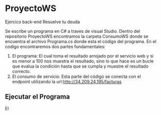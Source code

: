 # ProyectoWS
Ejercico back-end Resuelve tu deuda

Se escribe un programa en C# a traves de visual Studio.
Dentro del repositorio ProyectoWS encontramos la carpeta ConsumoWS donde se encuentra el archivo Programa.cs donde esta  el código del programa.
En el codigo encontraremos dos partes fundamentales:
1. El programa: El cual toma el resultado arrojado por el servicio web y si es menor a 100 nos muestra el resultado, sino lo que hace es un bucle que evalua la condición hasta que se cumpla y muestre el resultado correcto.
2. El consumo de servicio: Esta parte del código se conecta  con el endpoint utilizando la url:http://34.209.24.195/facturas

## Ejecutar el Programa

El 
